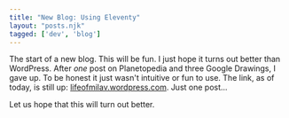 ```yaml
---
title: "New Blog: Using Eleventy"
layout: "posts.njk"
tagged: ['dev', 'blog']
--- 
```


The start of a new blog. This will be fun. I just hope it turns out better than WordPress. After _one_ post on
Planetopedia and three Google Drawings, I gave up. To be honest it just wasn't intuitive or fun to use. The link, as of
today, is still up: [lifeofmilav.wordpress.com](https://lifeofmilav.wordpress.com/). Just one post...

Let us hope that this will turn out better.
